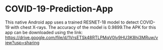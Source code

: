 # COVID-19-Prediction-App
This native Android app uses a trained RESNET-18 model to detect COVID-19 with chest X-rays. The accuracy of the model is 0.9899.The APK for this app can be downloaded using the link: https://drive.google.com/file/d/1VrsETSk48RTLPMqV0ly9HU3K8hj3MRuw/view?usp=sharing  
